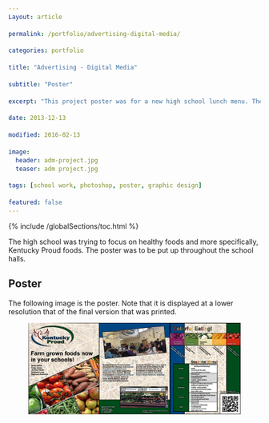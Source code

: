 ```yaml
---
Layout: article

permalink: /portfolio/advertising-digital-media/

categories: portfolio

title: "Advertising - Digital Media"

subtitle: "Poster"

excerpt: "This project poster was for a new high school lunch menu. They were focusing on healthy Kentucky Proud foods."

date: 2013-12-13

modified: 2016-02-13

image: 
  header: adm-project.jpg
  teaser: adm project.jpg

tags: [school work, photoshop, poster, graphic design]

featured: false
---
```


{% include /globalSections/toc.html %}

The high school was trying to focus on healthy foods and more specifically, Kentucky Proud foods. The poster was to be put up throughout the school halls.

## Poster

The following image is the poster. Note that it is displayed at a lower resolution that of the final version that was printed.

<figure class="full">
	<a href="/images/post-advertisingproject/adm-project.jpg" title="Digital Media Advertising Project"><img src="/images/post-advertisingproject/adm-project.jpg" alt="Digital Media Advertising Project" /></a>
</figure>
